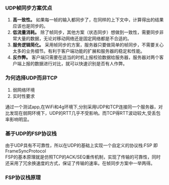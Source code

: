 ### UDP帧同步方案优点
1. **高一致性。** 如果每一帧的输入都同步了，在同样的上下文中，计算得出的结果应该也是同步的。
2. **低流量消耗。** 除了帧同步，其他方案（状态同步）想做到一致性，需要同步非常大量的数据，无论对移动网络还是固定网络都是不合适的。
3. **服务逻辑简化。** 采用帧同步的方案，服务器只要做简单的帧同步，不需要关心太多的业务细节。有利于客户端功能的扩展和服务器的稳定和性能。
4. **反作弊。** 客户端只需要在适当的时机上报校验数据给服务器，服务器对两个客户端上报的数据进行对比，就可以快速识别是否有人作弊。

### 为何选择UDP而非TCP
1. 弱网络环境
2. 实时性要求  

通过一个测试app,在WiFi和4g环境下,分别采用UDP和TCP连接同一个服务器，对比发现在弱网环境下，UDP的RTT几乎不受影响。而TCP得RTT波动较大,受丢包率影响明显。


### 基于UDP的FSP协议栈
由于UDP具有不可靠性，所以在UDP的基础上实现一个自定义的协议栈:FSP 即FrameSyncProtocol  
FSP的基本原理就是仿照TCP的ACK/SEQ重传机制，实现了传输的可靠性，同时还采用了冗余换速度的方式，保证了传输的速率。在帧同步方案中一举两得。

### FSP协议栈原理

